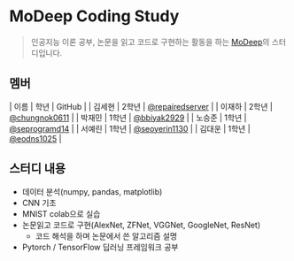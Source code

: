 # MoDeep Coding Study
> 인공지능 이론 공부, 논문을 읽고 코드로 구현하는 활동을 하는 [MoDeep](https://github.com/modeep)의 스터디입니다.

## 멤버
| 이름 | 학년 | GitHub |
| 김세현 | 2학년 | [@repairedserver](https://github.com/repairedserver) |
| 이재하 | 2학년 | [@chungnok0611](https://github.com/chungnok0611) |
| 박재민 | 1학년 | [@bbiyak2929](https://github.com/bbiyak2929) |
| 노승준 | 1학년 | [@seprogramd14](https://github.com/seprogramd14) |
| 서예린 | 1학년 | [@seoyerin1130](https://github.com/seoyerin1130) |
| 김대운 | 1학년 | [@eodns1025](https://github.com/eodns1025) |

## 스터디 내용
- 데이터 분석(numpy, pandas, matplotlib)
- CNN 기초
- MNIST colab으로 실습
- 논문읽고 코드로 구현(AlexNet, ZFNet, VGGNet, GoogleNet, ResNet)
    - 코드 해석을 하며 논문에서 쓴 알고리즘 설명
- Pytorch / TensorFlow 딥러닝 프레임워크 공부
